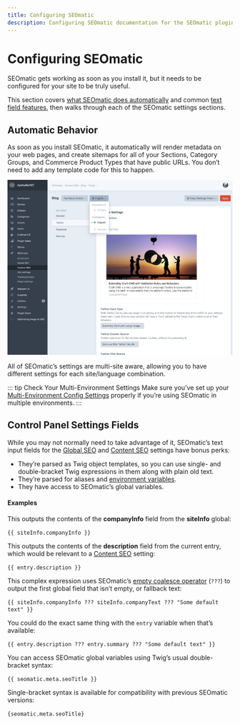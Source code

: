 ```yaml
---
title: Configuring SEOmatic
description: Configuring SEOmatic documentation for the SEOmatic plugin. The SEOmatic plugin facilitates modern SEO best practices & implementation for Craft CMS 5.
---
```

# Configuring SEOmatic

SEOmatic gets working as soon as you install it, but it needs to be configured for your site to be truly useful.

This section covers [what SEOmatic does automatically](#automatic-behavior) and common [text field features](#control-panel-settings-fields), then walks through each of the SEOmatic settings sections.

## Automatic Behavior

As soon as you install SEOmatic, it automatically will render metadata on your web pages, and create sitemaps for all of your Sections, Category Groups, and Commerce Product Types that have public URLs. You don’t need to add any template code for this to happen.

![Screenshot of Content SEO Twitter settings for a Blog section, with an open site menu displaying options for “Affiliate”, “English”, and “Spanish” sites](../resources/screenshots/seomatic-multi-site.png)

All of SEOmatic’s settings are multi-site aware, allowing you to have different settings for each site/language combination.

::: tip Check Your Multi-Environment Settings
Make sure you’ve set up your [Multi-Environment Config Settings](./multi-environment.md) properly if you’re using SEOmatic in multiple environments.
:::

## Control Panel Settings Fields

While you may not normally need to take advantage of it, SEOmatic’s text input fields for the [Global SEO](./global-seo.md) and [Content SEO](./content-seo.md) settings have bonus perks:

- They’re parsed as Twig object templates, so you can use single- and double-bracket Twig expressions in them along with plain old text.
- They’re parsed for aliases and [environment variables](https://craftcms.com/docs/5.x/config/#control-panel-settings).
- They have access to SEOmatic’s global variables.

#### Examples

This outputs the contents of the **companyInfo** field from the **siteInfo** global:

```twig
{{ siteInfo.companyInfo }}
```

This outputs the contents of the **description** field from the current entry, which would be relevant to a [Content SEO](./content-seo.md) setting:

```twig
{{ entry.description }}
```

This complex expression uses SEOmatic’s [empty coalesce operator](../using/empty-coalesce-operator.md) (`???`) to output the first global field that isn’t empty, or fallback text:

```twig
{{ siteInfo.companyInfo ??? siteInfo.companyText ??? "Some default text" }}
```

You could do the exact same thing with the `entry` variable when that’s available:

```twig
{{ entry.description ??? entry.summary ??? "Some default text" }}
```

You can access SEOmatic global variables using Twig’s usual double-bracket syntax:

```twig
{{ seomatic.meta.seoTitle }}
```

Single-bracket syntax is available for compatibility with previous SEOmatic versions:

```twig
{seomatic.meta.seoTitle}
```
